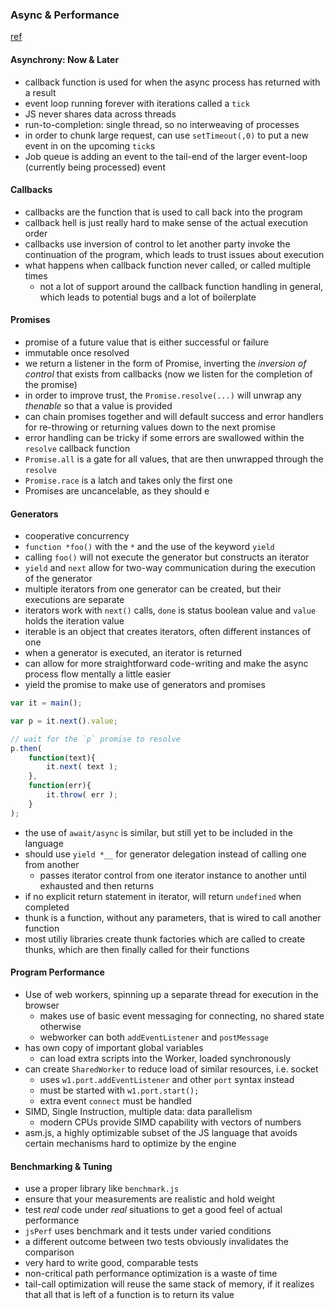 ### Async & Performance
[ref](https://github.com/getify/You-Dont-Know-JS/blob/master/async%20&%20performance/README.md#you-dont-know-js-async--performance)

#### Asynchrony: Now & Later
* callback function is used for when the async process has returned with a result
* event loop running forever with iterations called a `tick`
* JS never shares data across threads
* run-to-completion: single thread, so no interweaving of processes
* in order to chunk large request, can use `setTimeout(,0)` to put a new event in on the upcoming `tick`s
* Job queue is adding an event to the tail-end of the larger event-loop (currently being processed) event

#### Callbacks
* callbacks are the function that is used to call back into the program
* callback hell is just really hard to make sense of the actual execution order
* callbacks use inversion of control to let another party invoke the continuation of the program, which leads to trust issues about execution
* what happens when callback function never called, or called multiple times
    * not a lot of support around the callback function handling in general, which leads to potential bugs and a lot of boilerplate
  
#### Promises
* promise of a future value that is either successful or failure
* immutable once resolved
* we return a listener in the form of Promise, inverting the *inversion of control* that exists from callbacks (now we listen for the completion of the promise)
* in order to improve trust, the `Promise.resolve(...)` will unwrap any *thenable* so that a value is provided
* can chain promises together and will default success and error handlers for re-throwing or returning values down to the next promise
* error handling can be tricky if some errors are swallowed within the `resolve` callback function
* `Promise.all` is a gate for all values, that are then unwrapped through the `resolve`
* `Promise.race` is a latch and takes only the first one
* Promises are uncancelable, as they should e

#### Generators
* cooperative concurrency
* `function *foo()` with the `*` and the use of the keyword `yield`
* calling `foo()` will not execute the generator but constructs an iterator
* `yield` and `next` allow for two-way communication during the execution of the generator
* multiple iterators from one generator can be created, but their executions are separate
* iterators work with `next()` calls, `done` is status boolean value and `value` holds the iteration value
* iterable is an object that creates iterators, often different instances of one
* when a generator is executed, an iterator is returned
* can allow for more straightforward code-writing and make the async process flow mentally a little easier
* yield the promise to make use of generators and promises
```js
var it = main();

var p = it.next().value;

// wait for the `p` promise to resolve
p.then(
	function(text){
		it.next( text );
	},
	function(err){
		it.throw( err );
	}
);
```
* the use of `await/async` is similar, but still yet to be included in the language
* should use `yield *__` for generator delegation instead of calling one from another
    * passes iterator control from one iterator instance to another until exhausted and then returns
* if no explicit return statement in iterator, will return `undefined` when completed
* thunk is a function, without any parameters, that is wired to call another function
* most utiliy libraries create thunk factories which are called to create thunks, which are then finally called for their functions

#### Program Performance
* Use of web workers, spinning up a separate thread for execution in the browser
    * makes use of basic event messaging for connecting, no shared state otherwise
    * webworker can both `addEventListener` and `postMessage`
* has own copy of important global variables
    * can load extra scripts into the Worker, loaded synchronously
* can create `SharedWorker` to reduce load of similar resources, i.e. socket
    * uses `w1.port.addEventListener` and other `port` syntax instead
    * must be started with `w1.port.start();`
    * extra event `connect` must be handled
* SIMD, Single Instruction, multiple data: data parallelism
    * modern CPUs provide SIMD capability with vectors of numbers
* asm.js, a highly optimizable subset of the JS language that avoids certain mechanisms hard to optimize by the engine
  
#### Benchmarking & Tuning
* use a proper library like `benchmark.js`
* ensure that your measurements are realistic and hold weight 
* test *real* code under *real* situations to get a good feel of actual performance
* `jsPerf` uses benchmark and it tests under varied conditions
* a different outcome between two tests obviously invalidates the comparison
* very hard to write good, comparable tests
* non-critical path performance optimization is a waste of time
* tail-call optimization will reuse the same stack of memory, if it realizes that all that is left of a function is to return its value
